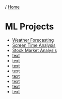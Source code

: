 / [Home](index.md)

# ML Projects

- [Weather Forecasting](https://thecleverprogrammer.com/2022/10/17/weather-forecasting-using-python/)
- [Screen Time Analysis](https://thecleverprogrammer.com/2022/10/24/screen-time-analysis-using-python/)
- [Stock Market Analysis](https://thecleverprogrammer.com/2022/07/12/stock-market-analysis-using-python/)
- [text](link)
- [text](link)
- [text](link)
- [text](link)
- [text](link)
- [text](link)
- [text](link)
- [text](link)
<br>